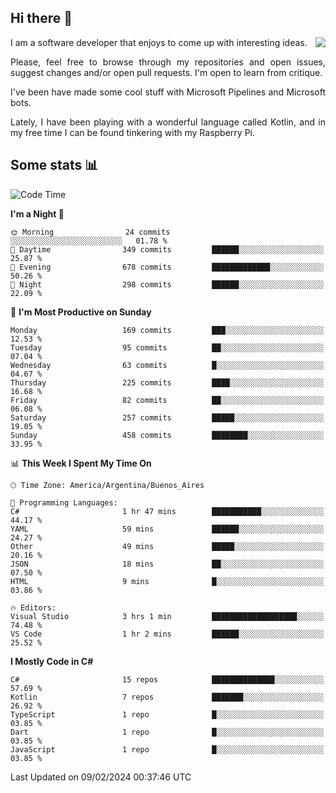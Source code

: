 ## Hi there :slightly_smiling_face:

<img src="https://github-readme-stats.vercel.app/api?username=victorgrycuk&show_icons=true&count_private=true&title_color=F7941E&icon_color=F7941E" align="right">

<p align="justify">
I am a software developer that enjoys to come up with interesting ideas.
<p/>

<p align= "justify">
Please, feel free to browse through my repositories and open issues, suggest changes and/or open pull requests. I'm open to learn from critique.
<p/>


<p align= "justify">
I've been have made some cool stuff with Microsoft Pipelines and Microsoft bots.
<p/>

<p align= "justify">
Lately, I have been playing with a wonderful language called Kotlin, and in my free time I can be found tinkering with my Raspberry Pi.
<p/>

## Some stats :bar_chart:
<!--START_SECTION:waka-->
![Code Time](http://img.shields.io/badge/Code%20Time-1%2C846%20hrs%2020%20mins-blue)

**I'm a Night 🦉** 

```text
🌞 Morning                24 commits          ░░░░░░░░░░░░░░░░░░░░░░░░░   01.78 % 
🌆 Daytime                349 commits         ██████░░░░░░░░░░░░░░░░░░░   25.87 % 
🌃 Evening                678 commits         █████████████░░░░░░░░░░░░   50.26 % 
🌙 Night                  298 commits         ██████░░░░░░░░░░░░░░░░░░░   22.09 % 
```
📅 **I'm Most Productive on Sunday** 

```text
Monday                   169 commits         ███░░░░░░░░░░░░░░░░░░░░░░   12.53 % 
Tuesday                  95 commits          ██░░░░░░░░░░░░░░░░░░░░░░░   07.04 % 
Wednesday                63 commits          █░░░░░░░░░░░░░░░░░░░░░░░░   04.67 % 
Thursday                 225 commits         ████░░░░░░░░░░░░░░░░░░░░░   16.68 % 
Friday                   82 commits          ██░░░░░░░░░░░░░░░░░░░░░░░   06.08 % 
Saturday                 257 commits         █████░░░░░░░░░░░░░░░░░░░░   19.05 % 
Sunday                   458 commits         ████████░░░░░░░░░░░░░░░░░   33.95 % 
```


📊 **This Week I Spent My Time On** 

```text
🕑︎ Time Zone: America/Argentina/Buenos_Aires

💬 Programming Languages: 
C#                       1 hr 47 mins        ███████████░░░░░░░░░░░░░░   44.17 % 
YAML                     59 mins             ██████░░░░░░░░░░░░░░░░░░░   24.27 % 
Other                    49 mins             █████░░░░░░░░░░░░░░░░░░░░   20.16 % 
JSON                     18 mins             ██░░░░░░░░░░░░░░░░░░░░░░░   07.50 % 
HTML                     9 mins              █░░░░░░░░░░░░░░░░░░░░░░░░   03.86 % 

🔥 Editors: 
Visual Studio            3 hrs 1 min         ███████████████████░░░░░░   74.48 % 
VS Code                  1 hr 2 mins         ██████░░░░░░░░░░░░░░░░░░░   25.52 % 
```

**I Mostly Code in C#** 

```text
C#                       15 repos            ██████████████░░░░░░░░░░░   57.69 % 
Kotlin                   7 repos             ███████░░░░░░░░░░░░░░░░░░   26.92 % 
TypeScript               1 repo              █░░░░░░░░░░░░░░░░░░░░░░░░   03.85 % 
Dart                     1 repo              █░░░░░░░░░░░░░░░░░░░░░░░░   03.85 % 
JavaScript               1 repo              █░░░░░░░░░░░░░░░░░░░░░░░░   03.85 % 
```




 Last Updated on 09/02/2024 00:37:46 UTC
<!--END_SECTION:waka-->
